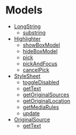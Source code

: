 Models
======

-   [LongString](./longstring.md)
    -   [substring](./longstring.md#substring)
-   [Highlighter](./highlighter.md)
    -   [showBoxModel](./highlighter.md#showboxmodel)
    -   [hideBoxModel](./highlighter.md#hideboxmodel)
    -   [pick](./highlighter.md#pick)
    -   [pickAndFocus](./highlighter.md#pickandfocus)
    -   [cancelPick](./highlighter.md#cancelpick)
-   [StyleSheet](./stylesheet.md)
    -   [toggleDisabled](./stylesheet.md#toggledisabled)
    -   [getText](./stylesheet.md#gettext)
    -   [getOriginalSources](./stylesheet.md#getoriginalsources)
    -   [getOriginalLocation](./stylesheet.md#getoriginallocation)
    -   [getMediaRules](./stylesheet.md#getmediarules)
    -   [update](./stylesheet.md#update)
-   [OriginalSource](./originalsource.md)
    -   [getText](./originalsource.md#gettext-1)
